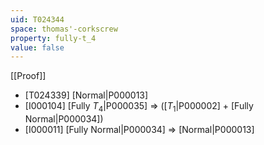 ```yaml
---
uid: T024344
space: thomas'-corkscrew
property: fully-t_4
value: false
---
```

[[Proof]]

* [T024339] [Normal|P000013]
* [I000104] [Fully $T_4$|P000035] => ([$T_1$|P000002] + [Fully Normal|P000034])
* [I000011] [Fully Normal|P000034] => [Normal|P000013]

